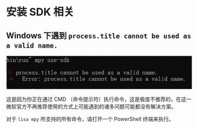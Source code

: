 # 安装 SDK 相关

## Windows 下遇到 `process.title cannot be used as a valid name.`

![](../../images/use_sdk_failed.png)

这是因为你正在通过 CMD （命令提示符）执行命令，这是极度不推荐的，在这一微软官方不再推荐使用的方式上可能遇到的诸多问题可能都没有解决方案。

对于 `lisa mpy` 所支持的所有命令，请打开一个 PowerShell 终端来执行。
